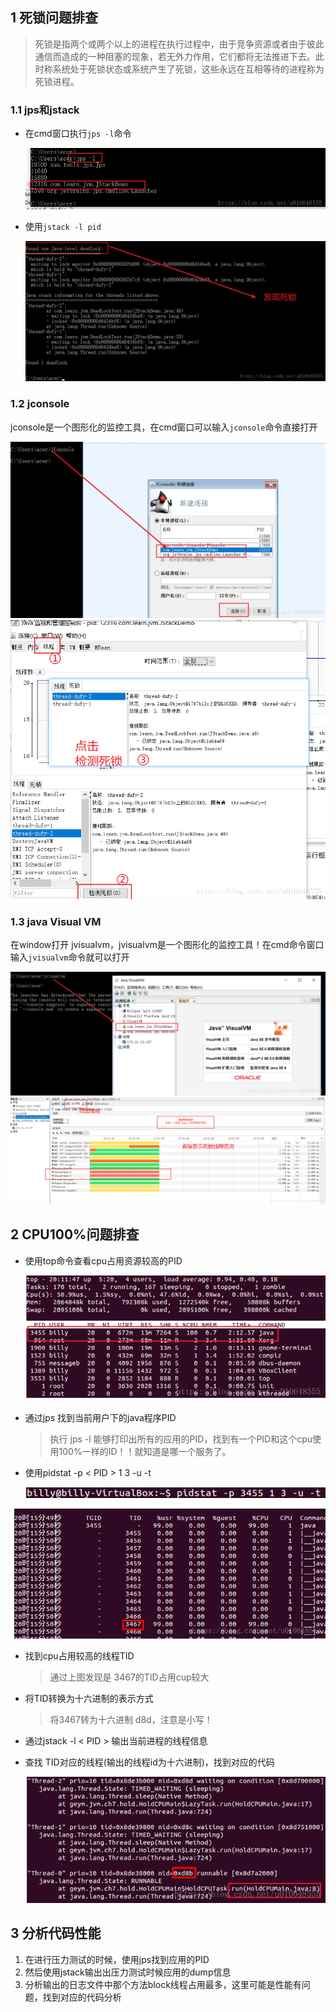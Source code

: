 ## 1 死锁问题排查

> 死锁是指两个或两个以上的进程在执行过程中，由于竞争资源或者由于彼此通信而造成的一种阻塞的现象，若无外力作用，它们都将无法推进下去。此时称系统处于死锁状态或系统产生了死锁，这些永远在互相等待的进程称为死锁进程。

### 1.1 jps和jstack

- 在cmd窗口执行`jps -l`命令

  <img src="..\cache\img\20180617224314653.png" style="zoom:80%;" />

- 使用`jstack -l pid`

  <img src="..\cache\img\20180617224419971.png" style="zoom:70%;" />

### 1.2 jconsole

jconsole是一个图形化的监控工具，在cmd窗口可以输入`jconsole`命令直接打开

<img src="..\cache\img\20180617224721820.png" style="zoom:70%;" />

<img src="..\cache\img\20180617225004261.png" style="zoom:67%;" />

### 1.3 java Visual VM

在window打开 jvisualvm，jvisualvm是一个图形化的监控工具！在cmd命令窗口输入`jvisualvm`命令就可以打开

<img src="..\cache\img\20180617225253701.png" style="zoom:67%;" />

<img src="..\cache\img\20180617225315495.png"/>

## 2 CPU100%问题排查

- 使用top命令查看cpu占用资源较高的PID

  ![](..\cache\img\20180617225946794.png)

- 通过jps 找到当前用户下的java程序PID

  > 执行 jps -l 能够打印出所有的应用的PID，找到有一个PID和这个cpu使用100%一样的ID！！就知道是哪一个服务了。

- 使用pidstat -p < PID > 1 3 -u -t

  ![](..\cache\img\20180621164230418.png)

<img src="..\cache\img\20180617230647320.png" style="zoom:80%;" />

- 找到cpu占用较高的线程TID

  > 通过上图发现是 3467的TID占用cup较大

- 将TID转换为十六进制的表示方式

  > 将3467转为十六进制 d8d，注意是小写！

- 通过jstack -l < PID > 输出当前进程的线程信息

- 查找 TID对应的线程(输出的线程id为十六进制)，找到对应的代码

  ![](..\cache\img\20180617230519477.png)

## 3 分析代码性能

1. 在进行压力测试的时候，使用jps找到应用的PID
2. 然后使用jstack输出出压力测试时候应用的dump信息
3. 分析输出的日志文件中那个方法block线程占用最多，这里可能是性能有问题，找到对应的代码分析